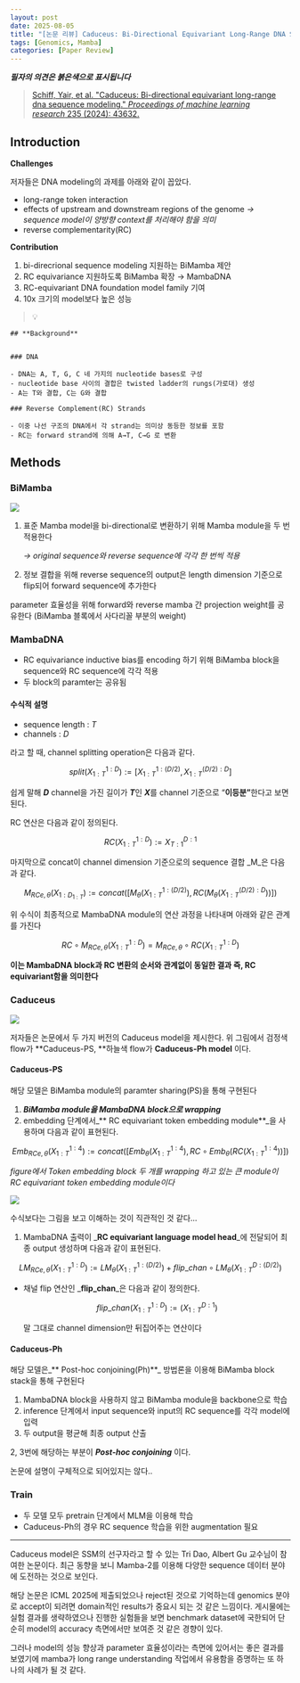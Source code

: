 ```yaml
---
layout: post
date: 2025-08-05
title: "[논문 리뷰] Caduceus: Bi-Directional Equivariant Long-Range DNA Sequence Modeling"
tags: [Genomics, Mamba]
categories: [Paper Review]
---
```


<span class="notion-red">_**필자의 의견은 붉은색으로 표시됩니다**_</span>


> [Schiff, Yair, et al. "Caduceus: Bi-directional equivariant long-range dna sequence modeling." ](https://pmc.ncbi.nlm.nih.gov/articles/PMC12189541/)[_Proceedings of machine learning research_](https://pmc.ncbi.nlm.nih.gov/articles/PMC12189541/)[ 235 (2024): 43632.](https://pmc.ncbi.nlm.nih.gov/articles/PMC12189541/)



## Introduction


**Challenges**


저자들은 DNA modeling의 과제를 아래와 같이 꼽았다.

- long-range token interaction
- effects of upstream and downstream regions of the genome 
_→ sequence model이 양방향 context를 처리해야 함을 의미_
- reverse complementarity(RC)

**Contribution**

1. bi-direcrional sequence modeling 지원하는 BiMamba 제안
1. RC equivariance 지원하도록 BiMamba 확장 → MambaDNA
1. RC-equivariant DNA foundation model family 기여
1. 10x 크기의 model보다 높은 성능

> 💡 


	## **Background**


	### DNA

	- DNA는 A, T, G, C 네 가지의 nucleotide bases로 구성
	- nucleotide base 사이의 결합은 twisted ladder의 rungs(가로대) 생성
	- A는 T와 결합, C는 G와 결합

	### Reverse Complement(RC) Strands

	- 이중 나선 구조의 DNA에서 각 strand는 의미상 동등한 정보를 포함
	- RC는 forward strand에 의해 A→T, C→G 로 변환


## Methods



### BiMamba


![](https://prod-files-secure.s3.us-west-2.amazonaws.com/542b861c-36a8-4051-84e5-8804b6728dba/2c247d59-7815-4980-99f0-8f0d21f445a7/image.png?X-Amz-Algorithm=AWS4-HMAC-SHA256&X-Amz-Content-Sha256=UNSIGNED-PAYLOAD&X-Amz-Credential=ASIAZI2LB466ZZI7OVQZ%2F20250823%2Fus-west-2%2Fs3%2Faws4_request&X-Amz-Date=20250823T180055Z&X-Amz-Expires=3600&X-Amz-Security-Token=IQoJb3JpZ2luX2VjENj%2F%2F%2F%2F%2F%2F%2F%2F%2F%2FwEaCXVzLXdlc3QtMiJGMEQCIAVmyfg9apmI9%2F2zf%2Fp7RUC268Qw83mCT8unfHVSDlHQAiAFoT0SZGYaRLzGouZxwAtjw%2BaYezBvfAKYUpfcyrtt%2Fyr%2FAwgxEAAaDDYzNzQyMzE4MzgwNSIMe09gfjt1LYNF5JrzKtwDB3%2FDkNYkIJYRmfUw5bPicJGbkZvNy2fphPar8BZ8RVi8E%2FOIDN2n2gWSPW6lfkQQFh%2F1hu9ZJpNg1xOBvqhP44G4sqAIWU8yLRpl%2BQjlXaMJWOlWVhiywAXqMy%2FPKdqvrYxFhBP31J67RBPcvcD5q5U55XOF11dclALYpOToYt3cua8r2ZHMYihOgjDYDg6nmXehvCw6bQtU2oe%2F1NCHkjrmK0fVPcBl1b4uZMQ5Y6vzydKFLQ1t49i1jrcno7Z4OJquPQDtadLXG2JewpMT1DtX6L5SdRI5CuxtUEUtlQXY3b0zsK8WDR1QZHJWmEg%2FAtJNYJI91eD3%2FO5e0S3xMAz1WHFRMlwXMyLk3XEBmY%2FMi17YOpTZ0LFoRwQuuNAxg1XIKoBG%2B5f9BtMl%2FgxydFFoQpeEZiM2xXQa7lN1LSJBZxh835SpacIsmP2Sdxa%2BkYVYUa4Pgp%2BGPVrP7rYnFjbntB%2B%2FKhGNQXIhdpQv7StCWGurqd9NzG%2FZgcPwD4VNE7YJTNDUuUS74Fkm74nVGe4BYqJu7i7pIXuMgKm2q2ZCgbGj8A4uy3qSpIKSB7vGvjweJAmVCfWPYDS1SDV2yZqJWOnjT7nGIKzfwl%2FDSIiQFXfkAQdxfd23cSkwjcKnxQY6pgHFJ5GjXo76nUg8jrmFR9YlfDlLKEDBTC1yXSHFYcviyeq5TxlXsSVfGytXfRWBz%2FVEbno5jBDvGDhXXKkJUZQ4JWuhRKRmmDKpSwxZpiruJKOyoHDYydrdHsMpfs46uYswCZLwpG2Ebbaqn5DKwZAmH36FtRJXGRpCadsAZhKQfsgxg2ZqkAmzL1L3KJAkC2SZM9T5vJVWWK%2FRMT7t0MCH%2FX0xmULI&X-Amz-Signature=9b77b5490fc308278d3ee214bc2f61e1ab0225434fc2270092a8e4e75f9e80a1&X-Amz-SignedHeaders=host&x-amz-checksum-mode=ENABLED&x-id=GetObject)

1. 표준 Mamba model을 bi-directional로 변환하기 위해 Mamba module을 두 번 적용한다

	_→ original sequence와 reverse sequence에 각각 한 번씩 적용_

1. 정보 결합을 위해 reverse sequence의 output은 length dimension 기준으로 flip되어 forward sequence에 추가한다

parameter 효율성을 위해 forward와 reverse mamba 간 projection weight를 공유한다 (BiMamba 블록에서 사다리꼴 부분의 weight)



### MambaDNA

- RC equivariance inductive bias를 encoding 하기 위해 BiMamba block을 sequence와 RC sequence에 각각 적용
- 두 block의 paramter는 공유됨


#### 수식적 설명

- sequence length : _T_
- channels : _D_

라고 할 때,  channel splitting operation은 다음과 같다.


$$
split(X^{1:D}_{1:T}):=[X^{1:(D/2)}_{1:T},X^{(D/2):D}_{1:T}]
$$


<span class="notion-red">쉽게 말해 </span><span class="notion-red">_**D**_</span><span class="notion-red"> channel을 가진 길이가 </span><span class="notion-red">_**T**_</span><span class="notion-red">인 </span><span class="notion-red">_**X**_</span><span class="notion-red">를 channel 기준으로 “</span><span class="notion-red">**이등분”**</span><span class="notion-red">한다고 보면 된다.</span>


RC 연산은 다음과 같이 정의된다.


$$
RC(X^{1:D}_{1:T}):=X^{D:1}_{T:1}
$$


마지막으로 concat이 channel dimension 기준으로의 sequence 결합 _M_은 다음과 같다.


$$
M_{RCe,\theta}(X_{1:D_{1:T}}):=concat([M_{\theta}(X^{1:(D/2)}_{1:T}),RC(M_{\theta}(X^{(D/2):D}_{1:T}))])
$$


위 수식이 최종적으로 MambaDNA module의 연산 과정을 나타내며 아래와 같은 관계를 가진다


$$
RC\circ M_{RCe,\theta}(X^{1:D}_{1:T}) = M_{RCe,\theta} \circ RC(X^{1:D}_{1:T})
$$


**이는 MambaDNA block과 RC 변환의 순서와 관계없이 동일한 결과 즉, RC equivariant함을 의미한다**



### Caduceus


![](https://prod-files-secure.s3.us-west-2.amazonaws.com/542b861c-36a8-4051-84e5-8804b6728dba/f94a60d7-8145-473b-aef9-7c68d3ec604a/image.png?X-Amz-Algorithm=AWS4-HMAC-SHA256&X-Amz-Content-Sha256=UNSIGNED-PAYLOAD&X-Amz-Credential=ASIAZI2LB466ZZI7OVQZ%2F20250823%2Fus-west-2%2Fs3%2Faws4_request&X-Amz-Date=20250823T180055Z&X-Amz-Expires=3600&X-Amz-Security-Token=IQoJb3JpZ2luX2VjENj%2F%2F%2F%2F%2F%2F%2F%2F%2F%2FwEaCXVzLXdlc3QtMiJGMEQCIAVmyfg9apmI9%2F2zf%2Fp7RUC268Qw83mCT8unfHVSDlHQAiAFoT0SZGYaRLzGouZxwAtjw%2BaYezBvfAKYUpfcyrtt%2Fyr%2FAwgxEAAaDDYzNzQyMzE4MzgwNSIMe09gfjt1LYNF5JrzKtwDB3%2FDkNYkIJYRmfUw5bPicJGbkZvNy2fphPar8BZ8RVi8E%2FOIDN2n2gWSPW6lfkQQFh%2F1hu9ZJpNg1xOBvqhP44G4sqAIWU8yLRpl%2BQjlXaMJWOlWVhiywAXqMy%2FPKdqvrYxFhBP31J67RBPcvcD5q5U55XOF11dclALYpOToYt3cua8r2ZHMYihOgjDYDg6nmXehvCw6bQtU2oe%2F1NCHkjrmK0fVPcBl1b4uZMQ5Y6vzydKFLQ1t49i1jrcno7Z4OJquPQDtadLXG2JewpMT1DtX6L5SdRI5CuxtUEUtlQXY3b0zsK8WDR1QZHJWmEg%2FAtJNYJI91eD3%2FO5e0S3xMAz1WHFRMlwXMyLk3XEBmY%2FMi17YOpTZ0LFoRwQuuNAxg1XIKoBG%2B5f9BtMl%2FgxydFFoQpeEZiM2xXQa7lN1LSJBZxh835SpacIsmP2Sdxa%2BkYVYUa4Pgp%2BGPVrP7rYnFjbntB%2B%2FKhGNQXIhdpQv7StCWGurqd9NzG%2FZgcPwD4VNE7YJTNDUuUS74Fkm74nVGe4BYqJu7i7pIXuMgKm2q2ZCgbGj8A4uy3qSpIKSB7vGvjweJAmVCfWPYDS1SDV2yZqJWOnjT7nGIKzfwl%2FDSIiQFXfkAQdxfd23cSkwjcKnxQY6pgHFJ5GjXo76nUg8jrmFR9YlfDlLKEDBTC1yXSHFYcviyeq5TxlXsSVfGytXfRWBz%2FVEbno5jBDvGDhXXKkJUZQ4JWuhRKRmmDKpSwxZpiruJKOyoHDYydrdHsMpfs46uYswCZLwpG2Ebbaqn5DKwZAmH36FtRJXGRpCadsAZhKQfsgxg2ZqkAmzL1L3KJAkC2SZM9T5vJVWWK%2FRMT7t0MCH%2FX0xmULI&X-Amz-Signature=51b19ecc6b4c7203d458c555d3f40c10371554d4614ff215212b805c368f88e3&X-Amz-SignedHeaders=host&x-amz-checksum-mode=ENABLED&x-id=GetObject)


저자들은 논문에서 두 가지 버전의 Caduceus model을 제시한다. 위 그림에서 검정색 flow가 **Caduceus-PS, **하늘색 flow가 **Caduceus-Ph model** 이다.



#### Caduceus-PS


해당 모델은 BiMamba module의 paramter sharing(PS)을 통해 구현된다

1. _**BiMamba module을 MambaDNA block으로 wrapping**_
1. embedding 단계에서_** RC equivariant token embedding module**_을 사용하며 다음과 같이 표현된다.

$$
Emb_{RCe,\theta}(X^{1:4}_{1:T}):=concat([Emb_{\theta}(X^{1:4}_{1:T}),RC \circ Emb_{\theta}(RC(X^{1:4}_{1:T}))])
$$


_figure에서 Token embedding block 두 개를 wrapping 하고 있는 큰 module이 RC equivariant token embedding module이다_


![](https://prod-files-secure.s3.us-west-2.amazonaws.com/542b861c-36a8-4051-84e5-8804b6728dba/b175e4da-71eb-4e91-8c23-a06dabe673c9/image.png?X-Amz-Algorithm=AWS4-HMAC-SHA256&X-Amz-Content-Sha256=UNSIGNED-PAYLOAD&X-Amz-Credential=ASIAZI2LB466ZZI7OVQZ%2F20250823%2Fus-west-2%2Fs3%2Faws4_request&X-Amz-Date=20250823T180055Z&X-Amz-Expires=3600&X-Amz-Security-Token=IQoJb3JpZ2luX2VjENj%2F%2F%2F%2F%2F%2F%2F%2F%2F%2FwEaCXVzLXdlc3QtMiJGMEQCIAVmyfg9apmI9%2F2zf%2Fp7RUC268Qw83mCT8unfHVSDlHQAiAFoT0SZGYaRLzGouZxwAtjw%2BaYezBvfAKYUpfcyrtt%2Fyr%2FAwgxEAAaDDYzNzQyMzE4MzgwNSIMe09gfjt1LYNF5JrzKtwDB3%2FDkNYkIJYRmfUw5bPicJGbkZvNy2fphPar8BZ8RVi8E%2FOIDN2n2gWSPW6lfkQQFh%2F1hu9ZJpNg1xOBvqhP44G4sqAIWU8yLRpl%2BQjlXaMJWOlWVhiywAXqMy%2FPKdqvrYxFhBP31J67RBPcvcD5q5U55XOF11dclALYpOToYt3cua8r2ZHMYihOgjDYDg6nmXehvCw6bQtU2oe%2F1NCHkjrmK0fVPcBl1b4uZMQ5Y6vzydKFLQ1t49i1jrcno7Z4OJquPQDtadLXG2JewpMT1DtX6L5SdRI5CuxtUEUtlQXY3b0zsK8WDR1QZHJWmEg%2FAtJNYJI91eD3%2FO5e0S3xMAz1WHFRMlwXMyLk3XEBmY%2FMi17YOpTZ0LFoRwQuuNAxg1XIKoBG%2B5f9BtMl%2FgxydFFoQpeEZiM2xXQa7lN1LSJBZxh835SpacIsmP2Sdxa%2BkYVYUa4Pgp%2BGPVrP7rYnFjbntB%2B%2FKhGNQXIhdpQv7StCWGurqd9NzG%2FZgcPwD4VNE7YJTNDUuUS74Fkm74nVGe4BYqJu7i7pIXuMgKm2q2ZCgbGj8A4uy3qSpIKSB7vGvjweJAmVCfWPYDS1SDV2yZqJWOnjT7nGIKzfwl%2FDSIiQFXfkAQdxfd23cSkwjcKnxQY6pgHFJ5GjXo76nUg8jrmFR9YlfDlLKEDBTC1yXSHFYcviyeq5TxlXsSVfGytXfRWBz%2FVEbno5jBDvGDhXXKkJUZQ4JWuhRKRmmDKpSwxZpiruJKOyoHDYydrdHsMpfs46uYswCZLwpG2Ebbaqn5DKwZAmH36FtRJXGRpCadsAZhKQfsgxg2ZqkAmzL1L3KJAkC2SZM9T5vJVWWK%2FRMT7t0MCH%2FX0xmULI&X-Amz-Signature=47d3a29620ec57e36ab1d0b5dc663d039880e908364c0d8301c712bc9c7fe39d&X-Amz-SignedHeaders=host&x-amz-checksum-mode=ENABLED&x-id=GetObject)


<span class="notion-red">수식보다는 그림을 보고 이해하는 것이 직관적인 것 같다…</span>

1. MambaDNA 출력이 _**RC equivariant language model head**_에 전달되어 최종 output 생성하며 다음과 같이 표현된다.

$$
LM_{RCe,\theta}(X^{1:D}_{1:T}):= LM_{\theta}(X^{1:(D/2)}_{1:T})+flip\_chan\circ LM_{\theta}(X^{D:(D/2)}_{1:T})
$$

- 채널 flip 연산인 _**flip\_chan**_은 다음과 같이 정의한다.

	$$
	flip\_chan(X^{1:D}_{1:T}):=(X^{D:1}_{1:T})
	$$


	말 그대로 channel dimension만 뒤집어주는 연산이다



#### Caduceus-Ph


해당 모델은_** Post-hoc conjoining(Ph)**_ 방법론을 이용해 BiMamba block stack을 통해 구현된다

1. MambaDNA block을 사용하지 않고 BiMamba module을 backbone으로 학습
1. inference 단계에서 input sequence와 input의 RC sequence를 각각 model에 입력
1. 두 output을 평균해 최종 output 산출

2, 3번에 해당하는 부분이 _**Post-hoc conjoining**_ 이다.


<span class="notion-red">논문에 설명이 구체적으로 되어있지는 않다..</span>



### Train

- 두 모델 모두 pretrain 단계에서 MLM을 이용해 학습
- Caduceus-Ph의 경우 RC sequence 학습을 위한 augmentation 필요

---


<span class="notion-red">Caduceus model은 SSM의 선구자라고 할 수 있는 Tri Dao, Albert Gu 교수님이 참여한 논문이다. 최근 동향을 보니 Mamba-2를 이용해 다양한 sequence 데이터 분야에 도전하는 것으로 보인다.</span>


<span class="notion-red">해당 논문은 ICML 2025에 제출되었으나 reject된 것으로 기억하는데 genomics 분야로 accept이 되려면 domain적인 results가 중요시 되는 것 같은 느낌이다. 게시물에는 실험 결과를 생략하였으나 진행한 실험들을 보면 benchmark dataset에 국한되어 단순히 model의 accuracy 측면에서만 보여준 것 같은 경향이 있다.</span>


<span class="notion-red">그러나 model의 성능 향상과 parameter 효율성이라는 측면에 있어서는 좋은 결과를 보였기에 mamba가 long range understanding 작업에서 유용함을 증명하는 또 하나의 사례가 될 것 같다.</span>

